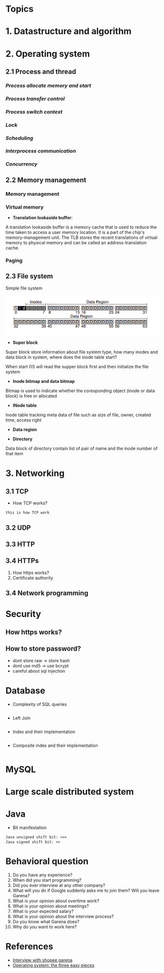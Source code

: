 # Topics 

# 1. Datastructure and algorithm



# 2. Operating system
## 2.1 Process and thread
### *Process allocate memory and start*
### *Process transfer control*
### *Process switch context*
### *Lock*
### *Scheduling*
### *Interprocess communication*
### *Concurrency*

## 2.2 Memory management 
### Memory management

### Virtual memory

- **Translation lookaside buffer**:

A translation lookaside buffer is a memory cache that is used to reduce the time taken to access a user memory location. It is a part of the chip's memory-management unit. The TLB stores the recent translations of virtual memory to physical memory and can be called an address-translation cache.

### Paging

## 2.3 File system

Simple file system

![File system disk layout](../images/vsfs-layout.png)

- **Super block**

Super block store information about file system type, how many inodes and data block in system, where does the inode table start?

When start OS will read the supper block first and then initialize the file system

- **Inode bitmap and data bitmap**

Bitmap is used to indicate whether the coresponding object (inode or data block) is free or allocated

- **INode table**

Inode table tracking meta data of file such as size of file, owner, created time, access right 

- **Data region**


- **Directory**

Data block of directory contain list of pair of name and the inode number of that item




# 3. Networking
## 3.1 TCP
- How TCP works?
```
this is how TCP work
```
## 3.2 UDP
## 3.3 HTTP
## 3.4 HTTPs
1. How https works?
2. Certificate authority
## 3.4 Network programming



# Security
## How https works?

## How to store password?
 - dont store raw -> store hash
 - dont use md5 -> use bcrypt
 - careful about sql injection


# Database
- Complexity of SQL queries 
``` 

```
- Left Join
```
```
- Index and their implementation
```
```
- Composite index and their implementation
```
```
# MySQL

# Large scale distributed system

# Java

- Bit manifestation
```
Java unsigned shift bit: >>>
Java signed shift bit: >>
```

# Behavioral question

1. Do you have any experience?
1. When did you start programming?
1. Did you ever interview at any other company? 
1. What will you do if Google suddenly asks me to join them? Will you leave Garena?
1. What is your opinion about overtime work?
1. What is your opinion about meetings?
1. What is your expected salary?
1. What is your opinion about the interview process?
1. Do you know what Garena does?
1. Why do you want to work here?


# References
- [Interview with shopee garena](https://forthright48.com/interview-with-shopee-garena/)
- [Operating system: the three easy pieces](http://pages.cs.wisc.edu/~remzi/OSTEP/)
